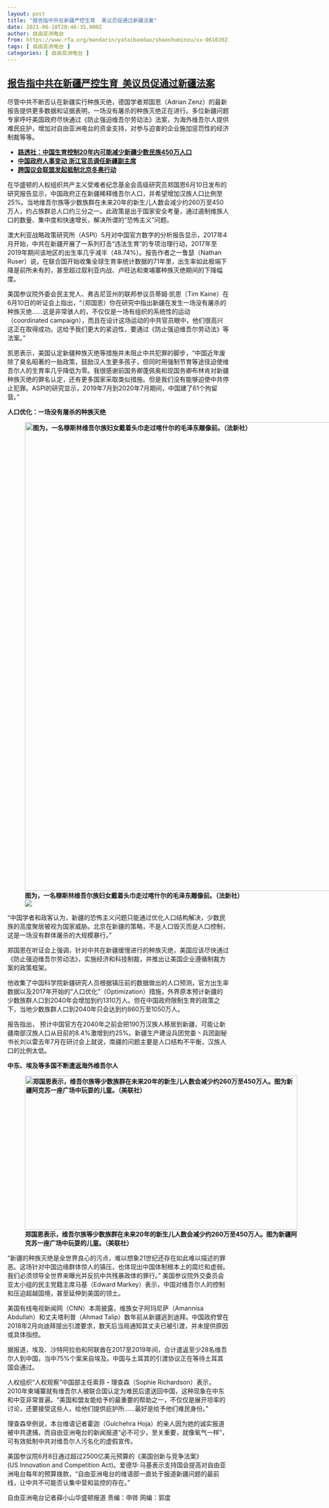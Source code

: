 ```yaml
---
layout: post
title: "报告指中共在新疆严控生育  美议员促通过新疆法案"
date: 2021-06-10T20:46:35.000Z
author: 自由亚洲电台
from: https://www.rfa.org/mandarin/yataibaodao/shaoshuminzu/xx-06102021150353.html
tags: [ 自由亚洲电台 ]
categories: [ 自由亚洲电台 ]
---
```

<!--1623357995000-->
[报告指中共在新疆严控生育  美议员促通过新疆法案](https://www.rfa.org/mandarin/yataibaodao/shaoshuminzu/xx-06102021150353.html)
------

<div>
<p>尽管中共不断否认在新疆实行种族灭绝，德国学者郑国恩（Adrian Zenz）的最新报告提供更多数据和证据表明，一场没有屠杀的种族灭绝正在进行。多位新疆问题专家呼吁美国政府尽快通过《防止强迫维吾尔劳动法》法案，为海外维吾尔人提供难民庇护，增加对自由亚洲电台的资金支持，对参与迫害的企业施加惩罚性的经济制裁等等。</p><ul><li><strong><a href="https://www.rfa.org/mandarin/Xinwen/11-06072021172910.html">路透社：中国生育控制20年内可能减少新疆少数民族450万人口</a></strong></li><li><strong><a href="https://www.rfa.org/mandarin/Xinwen/4-06082021111009.html">中国政府人事变动 浙江官员调任新疆副主席</a></strong></li><li><a href="https://www.rfa.org/mandarin/yataibaodao/junshiwaijiao/cl-06082021123951.html"><strong>跨国议会联盟发起抵制北京冬奥行动</strong></a></li></ul><p>在华盛顿的人权组织共产主义受难者纪念基金会高级研究员郑国恩6月10日发布的研究报告显示，中国政府正在新疆稀释维吾尔人口，并希望增加汉族人口比例至25%。当地维吾尔族等少数族群在未来20年的新生儿人数会减少约260万至450万人，约占族群总人口约三分之一。此政策是出于国家安全考量，通过遏制维族人口的数量、集中度和快速增长，解决所谓的“恐怖主义”问题。</p><p>澳大利亚战略政策研究所（ASPI）5月对中国官方数字的分析报告显示，2017年4月开始，中共在新疆开展了一系列打击“违法生育”的专项治理行动，2017年至2019年期间该地区的出生率几乎减半（48.74%）。报告作者之一鲁瑟（Nathan Ruser）说，在联合国开始收集全球生育率统计数据的71年里，出生率如此极端下降是前所未有的，甚至超过叙利亚内战、卢旺达和柬埔寨种族灭绝期间的下降幅度。</p><p>美国参议院外委会民主党人、弗吉尼亚州的联邦参议员蒂姆·凯恩（Tim Kaine）在6月10日的听证会上指出，“（郑国恩）你在研究中指出新疆在发生一场没有屠杀的种族灭绝……这是非常骇人的，不仅仅是一场有组织的系统性的运动（coordinated campaign），而且在设计这场运动的中共官员眼中，他们很高兴这正在取得成功。这给予我们更大的紧迫性，要通过《防止强迫维吾尔劳动法》等法案。”</p><p>凯恩表示，美国认定新疆种族灭绝等措施并未阻止中共犯罪的脚步，“中国近年废除了臭名昭著的一胎政策，鼓励汉人生更多孩子，但同时用强制节育等途径迫使维吾尔人的生育率几乎降低为零。我很感谢前国务卿蓬佩奥和现国务卿布林肯对新疆种族灭绝的罪名认定，还有更多国家采取类似措施。但是我们没有能够迫使中共停止犯罪。ASPI的研究显示，2019年7月到2020年7月期间，中国建了61个拘留营。”</p><p><strong>人口优化：一场没有屠杀的种族灭绝</strong></p><p><strong><figure class="image-richtext image-inline captioned" style="width:1500px;"><img alt="图为，一名穆斯林维吾尔族妇女戴着头巾走过喀什尔的毛泽东雕像前。（法新社）" height="1064" src="https://www.rfa.org/mandarin/yataibaodao/shaoshuminzu/xx-06102021150353.html/9756c2b0-fe81-417d-bb56-c3aa25ffc23a.jpeg/@@images/d3cdb112-5012-4b46-ae89-86afae562d52.jpeg" title="2" width="1500"/><figcaption class="image-caption">图为，一名穆斯林维吾尔族妇女戴着头巾走过喀什尔的毛泽东雕像前。（法新社）</figcaption><small></small><div id="zoomattribute"><a data-caption="图为，一名穆斯林维吾尔族妇女戴着头巾走过喀什尔的毛泽东雕像前。（法新社）" data-fancybox="" href="https://www.rfa.org/mandarin/yataibaodao/shaoshuminzu/xx-06102021150353.html/9756c2b0-fe81-417d-bb56-c3aa25ffc23a.jpeg" id="single_image" title="图为，一名穆斯林维吾尔族妇女戴着头巾走过喀什尔的毛泽东雕像前。（法新社）"><img src="/++plone++rfa-resources/img/icon-zoom.png"/></a></div></figure></strong></p><p>“中国学者和政客认为，新疆的恐怖主义问题只能通过优化人口结构解决，少数民族的高度聚居被视为国家威胁。北京在新疆的策略，不是人口毁灭而是人口控制，这是一场没有群体屠杀的大规模暴行。”</p><p>郑国恩在听证会上强调，针对中共在新疆缓慢进行的种族灭绝，美国应该尽快通过《防止强迫维吾尔劳动法》，实施经济和科技制裁，并推出让美国企业遵循制裁方案的政策框架。</p><p>他收集了中国科学院新疆研究人员根据镇压前的数据做出的人口预测，官方出生率数据以及2017年开始的“人口优化”（Optimization）措施，外界原本预计新疆的少数族群人口到2040年会增加到约1310万人。但在中国政府限制生育的政策之下，当地少数族群人口到2040年只会达到约860万至1050万人。</p><p>报告指出， 预计中国官方在2040年之前会把190万汉族人移居到新疆，可能让新疆南部汉族人口从目前的8.4%激增到约25%。新疆生产建设兵团党委丶兵团副秘书长刘以雷去年7月在研讨会上就说，南疆的问题主要是人口结构不平衡，汉族人口的比例太低。</p><p><strong>中东、埃及等多国不断遣返海外维吾尔人</strong></p><p><strong><figure class="image-richtext image-inline captioned" style="width:620px;"><img alt="郑国恩表示，维吾尔族等少数族群在未来20年的新生儿人数会减少约260万至450万人。图为新疆阿克苏一座广场中玩耍的儿童。（美联社）" height="349" src="https://www.rfa.org/mandarin/yataibaodao/shaoshuminzu/xx-06102021150353.html/78b64d84-d65c-40f8-ae47-46e7c916314e.jpeg/@@images/341f759e-9372-4146-86e0-d7b42d8a1493.jpeg" title="3" width="620"/><figcaption class="image-caption">郑国恩表示，维吾尔族等少数族群在未来20年的新生儿人数会减少约260万至450万人。图为新疆阿克苏一座广场中玩耍的儿童。（美联社）</figcaption><small></small></figure></strong></p><p>“新疆的种族灭绝是全世界良心的污点，难以想象21世纪还存在如此难以描述的罪恶。这场针对中国边缘群体惊人的镇压，也体现出中国体制根本上的腐烂和虚弱。我们必须领导全世界来曝光并反抗中共残暴政体的罪行。” 美国参议院外交委员会亚太小组的民主党籍主席马基（Edward Markey）表示，中国对维吾尔人的控制和压迫超越国境，甚至延伸到美国的领土。</p><p>美国有线电视新闻网（CNN）本周披露，维族女子阿玛尼萨（Amannisa Abdullah）和丈夫塔利普（Ahmad Talip）数年前从新疆逃到迪拜。中国政府曾在2018年2月向迪拜提出引渡要求，数天后当局通知其丈夫已被引渡，并未提供原因或具体指控。</p><p>据报道，埃及、沙特阿拉伯和阿联酋在2017至2019年间，合计遣返至少28名维吾尔人到中国，当中75%个案来自埃及。中国与土耳其的引渡协议正在等待土耳其国会通过。</p><p>人权组织“人权观察”中国部主任索菲・理查森（Sophie Richardson）表示，2010年柬埔寨就有维吾尔人被联合国认定为难民后遣送回中国，这种现象在中东和中亚非常普遍。“美国和盟友能给予的最重要的帮助之一，不仅仅是展开坦率的讨论，还要接受这些人，给他们提供庇护所......最好是给予他们难民身份。”</p><p>理查森举例说，本台维语记者霍迦（Gulchehra Hoja）的亲人因为她的诚实报道被中共逮捕，而自由亚洲电台的新闻报道“必不可少，至关重要，就像氧气一样”，可有效抵制中共对维吾尔人污名化的虚假宣传。</p><p>美国参议院6月8日通过超过2500亿美元预算的《美国创新与竞争法案》(US Innovation and Competition Act)。爱德华·马基表示支持国会提高对自由亚洲电台每年的预算拨款，“自由亚洲电台的维语部一直处于报道新疆问题的最前线，让中共不可能否认集中营和监控的存在。”</p><p>自由亚洲电台记者薛小山华盛顿报道 责编：申铧 网编：郭度</p><p></p>
</div>
